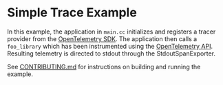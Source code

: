
# Simple Trace Example

In this example, the application in `main.cc` initializes and registers a tracer
provider from the [OpenTelemetry SDK](https://github.com/open-telemetry/opentelemetry-cpp).
The application then calls a `foo_library` which has been instrumented using
the [OpenTelemetry API](https://github.com/open-telemetry/opentelemetry-cpp/tree/main/api).
Resulting telemetry is directed to stdout through the StdoutSpanExporter.

See [CONTRIBUTING.md](../../CONTRIBUTING.md) for instructions on building and running the example.
